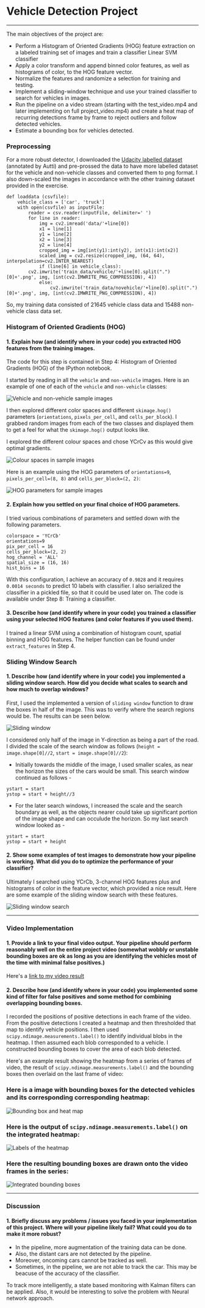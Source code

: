 # **Vehicle Detection Project**


---

The main objectives of the project are:
* Perform a Histogram of Oriented Gradients (HOG) feature extraction on a labeled training set of images and train a classifier Linear SVM classifier
* Apply a color transform and append binned color features, as well as histograms of color, to the HOG feature vector. 
* Normalize the features and randomize a selection for training and testing.
* Implement a sliding-window technique and use your trained classifier to search for vehicles in images.
* Run the pipeline on a video stream (starting with the test_video.mp4 and later implementing on full project_video.mp4) and create a heat map of recurring detections frame by frame to reject outliers and follow detected vehicles.
* Estimate a bounding box for vehicles detected.

[//]: # (Image References)
[image1]: ./images/car_not_car.png
[image2]: ./images/car_colour_spaces.png
[image3]: ./images/HOG_example.png
[image4]: ./images/sliding_window.png
[image5]: ./images/sliding_window_search.png
[image6]: ./images/bboxes_and_heat.png
[image7]: ./images/labels_map.png
[image8]: ./images/output_bboxes.png
[video1]: ./videos/project_video_out.mp4


### Preprocessing
For a more robust detector, I downloaded the [Udacity labelled dataset](http://bit.ly/udacity-annotations-autti) (annotated by Autti) and pre-prossed the data to have more labelled dataset for the vehicle and non-vehicle classes and converted them to png format. I also down-scaled the images in accordance with the other training dataset provided in the exercise.

```
def loaddata (csvfile):
    vehicle_class = ['car', 'truck']
    with open(csvfile) as inputFile:
        reader = csv.reader(inputFile, delimiter=' ')
        for line in reader:  
            img = cv2.imread('data/'+line[0])    
            x1 = line[1]
            y1 = line[2]
            x2 = line[3]
            y2 = line[4]
            cropped_img = img[int(y1):int(y2), int(x1):int(x2)]
            scaled_img = cv2.resize(cropped_img, (64, 64), interpolation=cv2.INTER_NEAREST)
            if (line[6] in vehicle_class):
		cv2.imwrite('train_data/vehicle/'+line[0].split(".")[0]+'.png', img, [int(cv2.IMWRITE_PNG_COMPRESSION), 4])
            else:
                cv2.imwrite('train_data/novehicle/'+line[0].split(".")[0]+'.png', img, [int(cv2.IMWRITE_PNG_COMPRESSION), 4])
``` 
So, my training data consisted of 21645 vehicle class data and 15488 non-vehicle class data set.

### Histogram of Oriented Gradients (HOG)

#### 1. Explain how (and identify where in your code) you extracted HOG features from the training images.

The code for this step is contained in Step 4: Histogram of Oriented Gradients (HOG) of the IPython notebook.

I started by reading in all the `vehicle` and `non-vehicle` images.  Here is an example of one of each of the `vehicle` and `non-vehicle` classes:

![Vehicle and non-vehicle sample images][image1]

I then explored different color spaces and different `skimage.hog()` parameters (`orientations`, `pixels_per_cell`, and `cells_per_block`).  I grabbed random images from each of the two classes and displayed them to get a feel for what the `skimage.hog()` output looks like.

I explored the different colour spaces and chose YCrCv as this would give optimal gradients.

![Colour spaces in sample images][image2]

Here is an example using the HOG parameters of `orientations=9`, `pixels_per_cell=(8, 8)` and `cells_per_block=(2, 2)`:

![HOG parameters for sample images][image3]

#### 2. Explain how you settled on your final choice of HOG parameters.

I tried various combinations of parameters and settled down with the following parameters.

```
colorspace = 'YCrCb'
orientations=9
pix_per_cell = 16
cells_per_block=(2, 2)
hog_channel = 'ALL' 
spatial_size = (16, 16)
hist_bins = 16

```

With this configuration, I achieve an accuracy of `0.9828` and it requires `0.0014 seconds` to predict 10 labels with classifier. I also serialized the classifier in a pickled file, so that it could be used later on. The code is available under Step 8: Training a classifier.

#### 3. Describe how (and identify where in your code) you trained a classifier using your selected HOG features (and color features if you used them).

I trained a linear SVM using a combination of histogram count, spatial binning and HOG features. The helper function can be found under 
`extract_features` in Step 4. 

### Sliding Window Search

#### 1. Describe how (and identify where in your code) you implemented a sliding window search.  How did you decide what scales to search and how much to overlap windows?

First, I used the implemented a version of `sliding window` function to draw the boxes in half of the image. This was to verify where the search regions would be. The results can be seen below.

![Sliding window][image4]

I considered only half of the image in Y-direction as being a part of the road. I divided the scale of the search window as follows (`height = image.shape[0]//2`, `start = image.shape[0]//2`):
* Initially towards the middle of the image, I used smaller scales, as near the horizon the sizes of the cars would be small. This search window continued as follows -
```
ystart = start
ystop = start + height//3 
```
* For the later search windows, I increased the scale and the search boundary as well, as the objects nearer could take up significant portion of the image shape and can occulude the horizon. So my last search window looked as - 
```
ystart = start
ystop = start + height 
```

#### 2. Show some examples of test images to demonstrate how your pipeline is working.  What did you do to optimize the performance of your classifier?

Ultimately I searched using YCrCb, 3-channel HOG features plus and histograms of color in the feature vector, which provided a nice result.  Here are some example of the sliding window search with these features.

![Sliding window search][image5]

---

### Video Implementation

#### 1. Provide a link to your final video output.  Your pipeline should perform reasonably well on the entire project video (somewhat wobbly or unstable bounding boxes are ok as long as you are identifying the vehicles most of the time with minimal false positives.)
Here's a [link to my video result](videos/project_video_out.mp4)


#### 2. Describe how (and identify where in your code) you implemented some kind of filter for false positives and some method for combining overlapping bounding boxes.

I recorded the positions of positive detections in each frame of the video.  From the positive detections I created a heatmap and then thresholded that map to identify vehicle positions.  I then used `scipy.ndimage.measurements.label()` to identify individual blobs in the heatmap.  I then assumed each blob corresponded to a vehicle.  I constructed bounding boxes to cover the area of each blob detected.

Here's an example result showing the heatmap from a series of frames of video, the result of `scipy.ndimage.measurements.label()` and the bounding boxes then overlaid on the last frame of video:

### Here is a image with bounding boxes for the detected vehicles and its corresponding corresponding heatmap:

![Bounding box and heat map][image6]

### Here is the output of `scipy.ndimage.measurements.label()` on the integrated heatmap:
![Labels of the heatmap][image7]

### Here the resulting bounding boxes are drawn onto the video frames in the series:
![Integrated bounding boxes][image8]


---

### Discussion

#### 1. Briefly discuss any problems / issues you faced in your implementation of this project.  Where will your pipeline likely fail?  What could you do to make it more robust?

* In the pipeline, more augmentation of the training data can be done. 
* Also, the distant cars are not detected by the pipeline. 
* Moreover, oncoming cars cannot be tracked as well. 
* Sometimes, in the pipeline, we are not able to track the car. This may be beacuse of the accuracy of the classifier.

To track more intelligently, a state based monitoring with Kalman filters can be applied. Also, it would be interesting to solve the problem with Neural network approach.

